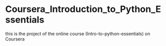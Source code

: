 # Coursera_Introduction_to_Python_Essentials
this is the project of the online course (Intro-to-python-essentials) on Coursera

